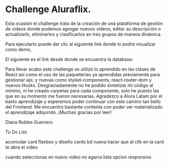 <h1> Challenge Aluraflix. </h1>

Esta ocasión el challenge trata de la creación de una plataforma de gestión de videos donde podemos agregar nuevos videos, editar su descripción o actualizarlo, eliminarlos y clasificarlos en tres grupos de manera dinámica.

Para ejecutarlo puede dar clic al siguiente link donde lo podrá visualizar como demo,


El siguiente es el link desde donde se encuentra la database:


Para llevar acabo este challenge se utilizó lo aprendido en las clases de React asi como el uso de las paqueterías ya aprendidas previamente para gestionar api, y nuevas como styled-components, react-router-dom y nuevos Hooks.
Desgraciadamente no he podido sintetizar mi código al mínimo, ni he creado carpetas para cada componente, solo he puesto las que en su momento me fueron necesarias.
Agradezco a Alura Latam por el basto aprendizaje y esperemos poder continuar con este camino tan bello del Frontend. Me encuentro bastante contenta con poder ver materializado el aprendizaje adquirido.
¡Muchas gracias por leer!

Diana Robles Guerrero





To Do List:

acomodar card flexbox y diseño cards
bd nueva
hacer que al clik en la card te abra el video

cuando seleccionas en nuevo video no agarra lista opcion
responsivo
